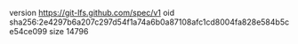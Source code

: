 version https://git-lfs.github.com/spec/v1
oid sha256:2e4297b6a207c297d54f1a74a6b0a87108afc1cd8004fa828e584b5ce54ce099
size 14796
